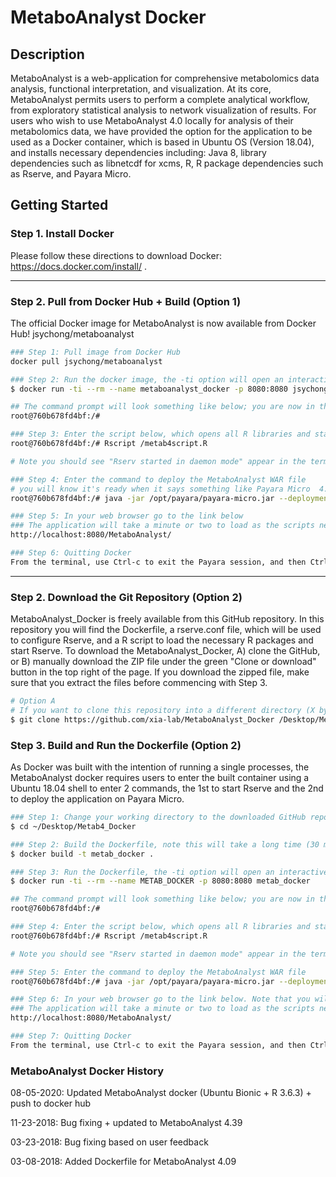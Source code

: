 # MetaboAnalyst Docker

## Description 

MetaboAnalyst is a web-application for comprehensive metabolomics data analysis, functional interpretation, and visualization. At its core, MetaboAnalyst permits users to perform a complete analytical workflow, from exploratory statistical analysis to network visualization of results. For users who wish to use MetaboAnalyst 4.0 locally for analysis of  their metabolomics data, we have provided the option for the application to be used as a Docker container, which is based in Ubuntu OS (Version 18.04), and installs necessary dependencies including: Java 8, library dependencies such as libnetcdf for xcms, R, R package dependencies such as Rserve, and Payara Micro.

## Getting Started

### Step 1. Install Docker

Please follow these directions to download Docker: https://docs.docker.com/install/ .

---

### Step 2. Pull from Docker Hub + Build (Option 1)

The official Docker image for MetaboAnalyst is now available from Docker Hub! jsychong/metaboanalyst 

```bash
### Step 1: Pull image from Docker Hub
docker pull jsychong/metaboanalyst

### Step 2: Run the docker image, the -ti option will open an interactive Ubuntu terminal into the created container and presents a command prompt
$ docker run -ti --rm --name metaboanalyst_docker -p 8080:8080 jsychong/metaboanalyst

## The command prompt will look something like below; you are now in the shell
root@760b678fd4bf:/# 

### Step 3: Enter the script below, which opens all R libraries and starts the Rserve in daemon mode
root@760b678fd4bf:/# Rscript /metab4script.R 

# Note you should see "Rserv started in daemon mode" appear in the terminal.

### Step 4: Enter the command to deploy the MetaboAnalyst WAR file
# you will know it's ready when it says something like Payara Micro  4.1.2.181 #badassmicrofish (build 220) ready in 10,472 (ms)
root@760b678fd4bf:/# java -jar /opt/payara/payara-micro.jar --deploymentDir /opt/payara/deployments

### Step 5: In your web browser go to the link below
### The application will take a minute or two to load as the scripts need to be compiled
http://localhost:8080/MetaboAnalyst/

### Step 6: Quitting Docker
From the terminal, use Ctrl-c to exit the Payara session, and then Ctrl-d to exit the docker container.

```

---
### Step 2. Download the Git Repository (Option 2)

MetaboAnalyst_Docker is freely available from this GitHub repository. In this repository you will find the Dockerfile, a rserve.conf file, which will be used to configure Rserve, and a R script to load the necessary R packages and start Rserve. To download the MetaboAnalyst_Docker, A) clone the GitHub, or B) manually download the ZIP file under the green "Clone or download" button in the top right of the page. If you download the zipped file, make sure that you extract the files before commencing with Step 3. 

```bash
# Option A
# If you want to clone this repository into a different directory (X by default), specify it as the next command-line option, leaving a space between the link and your directory
$ git clone https://github.com/xia-lab/MetaboAnalyst_Docker /Desktop/Metab4_Docker
```

### Step 3. Build and Run the Dockerfile (Option 2)

As Docker was built with the intention of running a single processes, the MetaboAnalyst docker requires users to enter the built container using a Ubuntu 18.04 shell to enter 2 commands, the 1st to start Rserve and the 2nd to deploy the application on Payara Micro.

```bash
### Step 1: Change your working directory to the downloaded GitHub repository
$ cd ~/Desktop/Metab4_Docker

### Step 2: Build the Dockerfile, note this will take a long time (30 mins / 1 hour) as several packages need to be installed
$ docker build -t metab_docker .

### Step 3: Run the Dockerfile, the -ti option will open an interactive Ubuntu terminal into the created container and presents a command prompt
$ docker run -ti --rm --name METAB_DOCKER -p 8080:8080 metab_docker

## The command prompt will look something like below; you are now in the shell
root@760b678fd4bf:/# 

### Step 4: Enter the script below, which opens all R libraries and starts the Rserve in daemon mode
root@760b678fd4bf:/# Rscript /metab4script.R 

# Note you should see "Rserv started in daemon mode" appear in the terminal.

### Step 5: Enter the command to deploy the MetaboAnalyst WAR file
root@760b678fd4bf:/# java -jar /opt/payara/payara-micro.jar --deploymentDir /opt/payara/deployments

### Step 6: In your web browser go to the link below. Note that you will have to change the MetaboAnalyst version in the link based on the WAR file 
### The application will take a minute or two to load as the scripts need to be compiled
http://localhost:8080/MetaboAnalyst/

### Step 7: Quitting Docker
From the terminal, use Ctrl-c to exit the Payara session, and then Ctrl-d to exit the docker container.

```
### MetaboAnalyst Docker History

08-05-2020: Updated MetaboAnalyst docker (Ubuntu Bionic + R 3.6.3) + push to docker hub

11-23-2018: Bug fixing + updated to MetaboAnalyst 4.39

03-23-2018: Bug fixing based on user feedback

03-08-2018: Added Dockerfile for MetaboAnalyst 4.09
